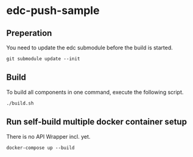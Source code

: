 # edc-push-sample

## Preperation
You need to update the edc submodule before the build is started.

```shell
git submodule update --init
```

## Build

To build all components in one command, execute the following script.

```shell
./build.sh
```

## Run self-build multiple docker container setup 

There is no API Wrapper incl. yet.

```shell
docker-compose up --build
```
